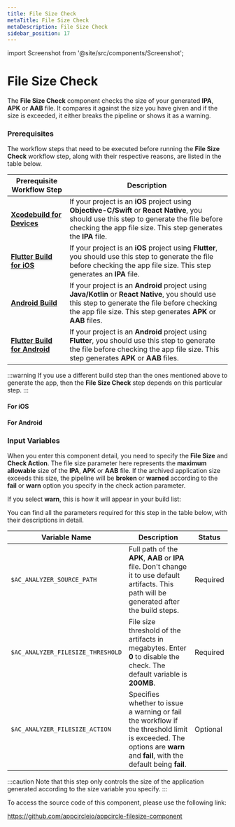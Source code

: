 ```yaml
---
title: File Size Check
metaTitle: File Size Check
metaDescription: File Size Check
sidebar_position: 17
---
```


import Screenshot from '@site/src/components/Screenshot';

# File Size Check
The **File Size Check** component checks the size of your generated **IPA**, **APK** or **AAB** file. It compares it against the size you have given and if the size is exceeded, it either breaks the pipeline or shows it as a warning.

### Prerequisites
The workflow steps that need to be executed before running the **File Size Check** workflow step, along with their respective reasons, are listed in the table below.

| Prerequisite Workflow Step                      | Description                                     |
|-------------------------------------------------|-------------------------------------------------|
| [**Xcodebuild for Devices**](https://docs.appcircle.io/workflows/ios-specific-workflow-steps/xcodebuild-for-ios-simulator) | If your project is an **iOS** project using **Objective-C/Swift** or **React Native**, you should use this step to generate the file before checking the app file size. This step generates the **IPA** file. |
| [**Flutter Build for iOS**](https://docs.appcircle.io/workflows/flutter-specific-workflow-steps/#flutter-build-for-ios) | If your project is an **iOS** project using **Flutter**, you should use this step to generate the file before checking the app file size. This step generates an **IPA** file. |
| [**Android Build**](https://docs.appcircle.io/workflows/flutter-specific-workflow-steps/#flutter-build-for-android) | If your project is an **Android** project using **Java/Kotlin** or **React Native**, you should use this step to generate the file before checking the app file size. This step generates **APK** or **AAB** files. |
| [**Flutter Build for Android**](https://docs.appcircle.io/workflows/android-specific-workflow-steps#android-build) | If your project is an **Android** project using **Flutter**, you should use this step to generate the file before checking the app file size. This step generates **APK** or **AAB** files. |

:::warning
If you use a different build step than the ones mentioned above to generate the app, then the **File Size Check** step depends on this particular step.
:::

#### For iOS
<Screenshot url='https://cdn.appcircle.io/docs/assets/BE2582-size_order.png' />

#### For Android
<Screenshot url='https://cdn.appcircle.io/docs/assets/BE2582-size_order_android.png' />

### Input Variables
When you enter this component detail, you need to specify the **File Size** and **Check Action**. The file size parameter here represents the **maximum allowable** size of the **IPA**, **APK** or **AAB** file. If the archived application size exceeds this size, the pipeline will be **broken** or **warned** according to the **fail** or **warn** option you specify in the check action parameter.

<Screenshot url='https://cdn.appcircle.io/docs/assets/BE2582-size_action.png' />

If you select **warn**, this is how it will appear in your build list:

<Screenshot url='https://cdn.appcircle.io/docs/assets/BE2582-size_warn.png' />

You can find all the parameters required for this step in the table below, with their descriptions in detail.

| Variable Name                    | Description                                    | Status                    |
|----------------------------------|------------------------------------------------|--------------------------|
| `$AC_ANALYZER_SOURCE_PATH`       | Full path of the **APK**, **AAB** or **IPA** file. Don't change it to use default artifacts. This path will be generated after the build steps. | Required |
| `$AC_ANALYZER_FILESIZE_THRESHOLD`| File size threshold of the artifacts in megabytes. Enter **0** to disable the check. The default variable is **200MB**. | Required |
| `$AC_ANALYZER_FILESIZE_ACTION`   |  Specifies whether to issue a warning or fail the workflow if the threshold limit is exceeded. The options are **warn** and **fail**, with the default being **fail**. | Optional |

:::caution
Note that this step only controls the size of the application generated according to the size variable you specify. 
:::

To access the source code of this component, please use the following link:

https://github.com/appcircleio/appcircle-filesize-component